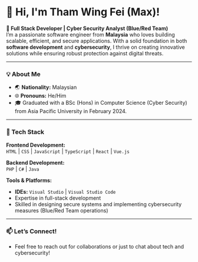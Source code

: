 # 👋 Hi, I'm Tham Wing Fei (Max)!

**🌟 Full Stack Developer | Cyber Security Analyst (Blue/Red Team)**  
I’m a passionate software engineer from **Malaysia** who loves building scalable, efficient, and secure applications. With a solid foundation in both **software development** and **cybersecurity**, I thrive on creating innovative solutions while ensuring robust protection against digital threats.

---

### 💡 About Me

- 🌏 **Nationality:** Malaysian
- 🌐 **Pronouns:** He/Him
- 🎓 Graduated with a BSc (Hons) in Computer Science (Cyber Security) from Asia Pacific University in February 2024.

---

### 🔧 Tech Stack

**Frontend Development:**  
`HTML` | `CSS` | `JavaScript` | `TypeScript` | `React` | `Vue.js`

**Backend Development:**  
`PHP` | `C#` | `Java`

**Tools & Platforms:**

- **IDEs:** `Visual Studio` | `Visual Studio Code`
- Expertise in full-stack development
- Skilled in designing secure systems and implementing cybersecurity measures (Blue/Red Team operations)

---

### 📫 Let’s Connect!

- Feel free to reach out for collaborations or just to chat about tech and cybersecurity!

